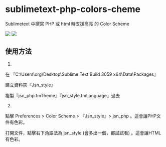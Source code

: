 sublimetext-php-colors-cheme
============================

Sublimetext 中撰寫 PHP 或 html 時支援高亮 的 Color Scheme

<img src="https://github.com/fdjkgh580/sublimetext-php-colors-cheme/blob/master/view%20(2).jpg">

<img src="https://github.com/fdjkgh580/sublimetext-php-colors-cheme/blob/master/view.jpg">


<h2>使用方法</h2>

1. 

在 『C:\Users\org\Desktop\Sublime Text Build 3059 x64\Data\Packages』

建立資料夾『Jsn_style』

複製『jsn_php.tmTheme』『jsn_style.tmLanguage』過去


2.

點擊 Preferences > Color Scheme > 『Jsn_style』> jsn_php  。這會讓PHP文件有色彩。

打開文件，點擊右下角語法為 jsn_style (會多出一個，都試試看) 。這會讓HTML有色彩。
